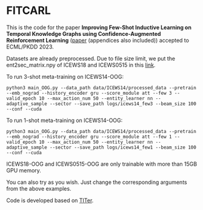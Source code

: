 # FITCARL

This is the code for the paper **Improving Few-Shot Inductive Learning on Temporal Knowledge Graphs using Confidence-Augmented Reinforcement Learning** ([paper](https://arxiv.org/abs/2304.00613) (appendices also included)) accepted to ECML/PKDD 2023. 

Datasets are already preprocessed.
Due to file size limit, we put the ent2sec_matrix.npy of ICEWS18 and ICEWS0515 in this [link](https://www.dropbox.com/scl/fo/54e6u7ni2n1magx9r5xz2/AFiiYkSl4rWWEiETxYUyUXY?rlkey=urb5pxwv9m61lodk8pf5l6c14&st=24z930gc&dl=0).

To run 3-shot meta-training on ICEWS14-OOG:

```
python3 main_OOG.py --data_path data/ICEWS14/processed_data --pretrain --emb_nograd --history_encoder gru --score_module att --few 3 --valid_epoch 10 --max_action_num 50 --entity_learner nn --adaptive_sample --sector --save_path logs/icews14_few3 --beam_size 100 --conf --cuda
```

To run 1-shot meta-training on ICEWS14-OOG:

```
python3 main_OOG.py --data_path data/ICEWS14/processed_data --pretrain --emb_nograd --history_encoder gru --score_module att --few 1 --valid_epoch 10 --max_action_num 50 --entity_learner nn --adaptive_sample --sector --save_path logs/icews14_few1 --beam_size 100 --conf --cuda
```

ICEWS18-OOG and ICEWS0515-OOG are only trainable with more than 15GB GPU memory. 

You can also try as you wish. Just change the corresponding arguments from the above examples.

Code is developed based on [TITer](https://github.com/JHL-HUST/TITer/).
